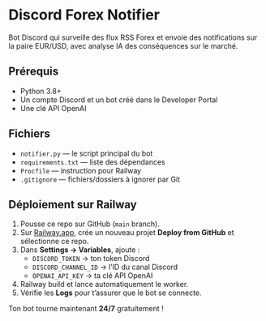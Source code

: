 # Discord Forex Notifier

Bot Discord qui surveille des flux RSS Forex et envoie des notifications sur la paire EUR/USD, 
avec analyse IA des conséquences sur le marché.

## Prérequis

- Python 3.8+
- Un compte Discord et un bot créé dans le Developer Portal
- Une clé API OpenAI

## Fichiers

- `notifier.py`          — le script principal du bot
- `requirements.txt`     — liste des dépendances
- `Procfile`             — instruction pour Railway
- `.gitignore`           — fichiers/dossiers à ignorer par Git

## Déploiement sur Railway

1. Pousse ce repo sur GitHub (`main` branch).
2. Sur [Railway.app](https://railway.app), crée un nouveau projet **Deploy from GitHub** et sélectionne ce repo.
3. Dans **Settings → Variables**, ajoute :
   - `DISCORD_TOKEN`       → ton token Discord
   - `DISCORD_CHANNEL_ID`  → l’ID du canal Discord
   - `OPENAI_API_KEY`      → ta clé API OpenAI
4. Railway build et lance automatiquement le worker.
5. Vérifie les **Logs** pour t’assurer que le bot se connecte.

Ton bot tourne maintenant **24/7** gratuitement !
